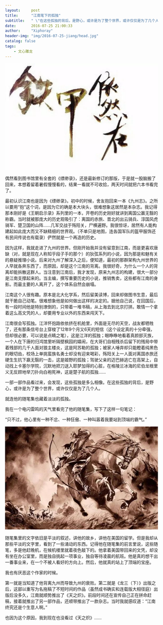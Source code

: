 ```yaml
---
layout:     post
title:      "江南笔下的孤独"
subtitle:   " \"在这些孤独的背后，是野心，或许是为了整个世界，或许仅仅是为了几个人。\"" 
date:       2016-07-25 21:00:33
author:     "Xiphoray"
header-img: "img/2016-07-25-jiang/head.jpg"
catalog: false
tags:     
    - 文心雕龙
---
```



![img](/img/2016-07-25-jiang/1.jpg)

偶然看到图书馆里有全套的《缥缈录》，还是最新修订的那版，于是就一股脑搬了回来，本想着留着暑假慢慢看的，结果一看就不可收拾，两天时间就把六本书看完了。

最初认识江南也是因为《缥缈录》。初中的时候，舍友抱回来一本《九州志》。之所以要用“抱”这个词，是因为它的确是本大块头，很难想象这居然是本杂志。我记得那本刚好是《王朝启示录》系列里的一本，开卷的历史刚好就讲到离国公赢无翳的称霸。当时就被那庞大的历史观吸引了：离国的赤旅、晋北的出云骑兵、淳国风虎骑军、楚卫国的山阵……几军交战于殇阳关，尸横遍野。我很惊讶，居然有人能构建起如此庞大而又不缺精细的世界观。（不单只是地图，连各国军队的盔甲服饰还有民间传说也有载录）俨然就是一个再造的历史。

因为这样，我就走进了九州的世界。但刚开始我并没有留意到江南，而是更喜欢唐缺（对，就是现在人称知乎段子手的那个）的狄弦系列的小说，因为那是和魅有关的悬疑推理小说。后来对九州了解深入之后，便知道，最初的那群架构九州世界的人早就各奔东西了，而原因，却是这个江南的背离。我很好奇，为什么一个人的背离却能拆散这群人。当注意到江南后，我才发现，原来九州志的构建，很大一部分是江南支撑起来的。当主编，撰写重要历史的小说，推销售卖，这些都有江南的身影。而最主要的人离开了，这个体系自然会崩塌。

江南这个人很有趣。原本是北大化学系，然后留美读博，回来却做图书生意，最后就干脆自己动笔。很难想象他是如何做出这样的决定的。据他自己说，在回国后，有一段时间他是特别潦倒的，只带着一堆书稿，从上海去到北京打拼。敢情一个拿着这么高文凭的人，却要用专业以外的东西来闯天下。

江南很会写孤独。江洋怀抱路依依挤在机舱里，外面是无尽的天空，战友都牺牲了，还有那条信号台上穿梭了12年9个月又6天的短信（这个设定真的十分牵强，但却很必要，可以说是点睛之笔），这是江洋的孤独；眼睁睁地看着真颜部灭族，一个人在下唐的归鸿馆里听隔壁枫园的嬉闹，在大哥们自相残杀后留下的残局中带着残部的几千人面对狼主楼炎，这是阿苏勒的孤独；被家人唾弃却只能瞪着纯黑色的眼切齿，校场上单挑蛮族名勇士却没有迎来喝彩，殇阳关上一人面对离国赤旅还硬生生抗下嬴无翳的一击，这是姬野的孤独；驾驶父亲的迈巴赫逃亡在高架上，自动找上卡塞尔学院，沉默地把刀送入耶梦加得的心脏，在格陵兰冰海的尼伯龙根里义无反顾地举刀扑向白袍死神，这是楚子航的孤独……

一部一部作品看过来，会发现，这些孤独是多么相像。在这些孤独的背后，是野心，或许是为了整个世界，或许仅仅是为了几个人。

就连他的随笔集也藏着淡淡的孤独。

我在一个电闪雷鸣的天气里看完了他的随笔集，写下了这样一句笔记：

“只不过，他心里有一种不忿、一种狂傲、一种叫嚣着我要站到顶端的霸气。”

![img](/img/2016-07-25-jiang/2.jpg)

随笔集里的文字依旧是平淡的叙述，讲他的故乡，讲他在美国的留学。但是我却从那些平淡的文字里，看到了一些涌动的东西。记得他在随笔集的前言里说，这些随笔，多是他赶晚机，在候机楼里就着夜色敲下的。他拿着美国带回来的文凭，却没有坐在办公室里，而是独自挑起一项事业，独自等待凌晨的航班。他是真的想干出一番事业来，在一个不被人看好的方向上。然后，他就真的站上了顶端的宝座。

我也有厌恶这个作家的时候。

第一就是当知道了他背离九州而导致九州的衰败。第二就是《龙三（下）》出版之后，这部以重写为名拖稿了不短时间的作品（虽然成书确实和连载版大相径庭）出版后没多久，江南就顺势推出了《天之炽》。前段时间还在宣传自己正在拼命赶稿，接着就推出了另一部作品，还顺带推出了一款杂志。当时我就感叹道：“江南终究还是个生意人啊。”

也因为这个原因，我到现在也没看过《天之炽》......

